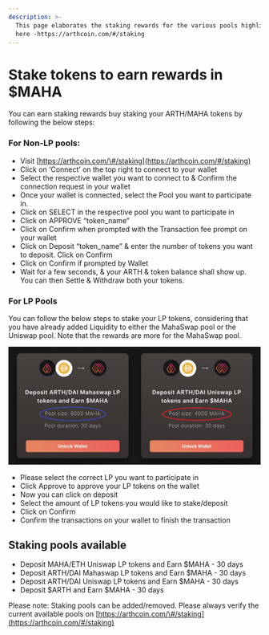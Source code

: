 ```yaml
---
description: >-
  This page elaborates the staking rewards for the various pools highlighted
  here -https://arthcoin.com/#/staking
---
```


# Stake tokens to earn rewards in $MAHA

You can earn staking rewards buy staking your ARTH/MAHA tokens by following the below steps:

### For Non-LP pools:

* Visit [https://arthcoin.com/\#/staking](https://arthcoin.com/#/staking)
* Click on ‘Connect’ on the top right to connect to your wallet
* Select the respective wallet you want to connect to & Confirm the connection request in your wallet
* Once your wallet is connected, select the Pool you want to participate in.
* Click on SELECT in the respective pool you want to participate in
* Click on APPROVE “token\_name”
* Click on Confirm when prompted with the Transaction fee prompt on your wallet
* Click on Deposit “token\_name” & enter the number of tokens you want to deposit. Click on Confirm
* Click on Confirm if prompted by Wallet
* Wait for a few seconds, & your ARTH & token balance shall show up. You can then Settle & Withdraw both your tokens.

### For LP Pools

You can follow the below steps to stake your LP tokens, considering that you have already added Liquidity to either the MahaSwap pool or the Uniswap pool. Note that the rewards are more for the MahaSwap pool.

![](../.gitbook/assets/tg_image_29727786-copy.jpeg)

* Please select the correct LP you want to participate in
* Click Approve to approve your LP tokens on the wallet
* Now you can click on deposit
* Select the amount of LP tokens you would like to stake/deposit 
* Click on Confirm 
* Confirm the transactions on your wallet to finish the transaction 

## Staking pools available

* Deposit MAHA/ETH Uniswap LP tokens and Earn $MAHA - 30 days 
* Deposit ARTH/DAI Mahaswap LP tokens and Earn $MAHA - 30 days 
* Deposit ARTH/DAI Uniswap LP tokens and Earn $MAHA - 30 days 
* Deposit $ARTH and Earn $MAHA - 30 days 

Please note: Staking pools can be added/removed. Please always verify the current available pools on [https://arthcoin.com/\#/staking](https://arthcoin.com/#/staking)

